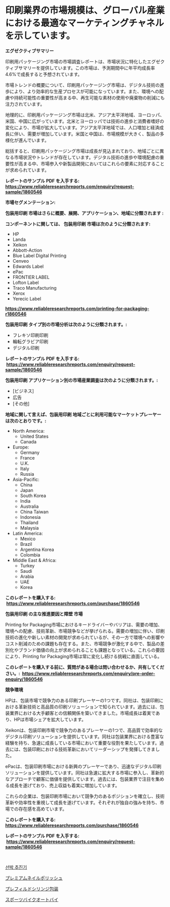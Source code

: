 <p><h1>印刷業界の市場規模は、グローバル産業における最適なマーケティングチャネルを示しています。</h1></p><p><strong>エグゼクティブサマリー</strong></p>
<p><p>印刷用パッケージング市場の市場調査レポートは、市場状況に特化したエグゼクティブサマリーを提供しています。この市場は、予測期間中に年平均成長率4.6%で成長すると予想されています。</p><p>市場トレンドの概要について、印刷用パッケージング市場は、デジタル技術の進歩により、より効率的な生産プロセスが可能になっています。また、環境への配慮や持続可能性の重要性が高まる中、再生可能な素材の使用や廃棄物の削減にも注力されています。</p><p>地理的に、印刷用パッケージング市場は北米、アジア太平洋地域、ヨーロッパ、米国、中国に広がっています。北米とヨーロッパでは技術の進歩と消費者嗜好の変化により、市場が拡大しています。アジア太平洋地域では、人口増加と経済成長に伴い、需要が増加しています。米国と中国は、市場規模が大きく、製品の多様化が進んでいます。</p><p>総括すると、印刷用パッケージング市場は成長が見込まれており、地域ごとに異なる市場状況やトレンドが存在しています。デジタル技術の進歩や環境配慮の重要性が高まる中、市場参入や新製品開発においてはこれらの要素に対応することが求められています。</p></p>
<p><strong>レポートのサンプル PDF を入手する: <a href="https://www.reliableresearchreports.com/enquiry/request-sample/1860546">https://www.reliableresearchreports.com/enquiry/request-sample/1860546</a></strong></p>
<p><strong>市場セグメンテーション:</strong></p>
<p><strong> 包装用印刷 市場はさらに概要、展開、アプリケーション、地域に分類されます :</strong></p>
<p><strong>コンポーネントに関しては、 包装用印刷 市場は次のように分類されます: &nbsp;</strong></p>
<p><ul><li>HP</li><li>Landa</li><li>Xeikon</li><li>Abbott-Action</li><li>Blue Label Digital Printing</li><li>Cenveo</li><li>Edwards Label</li><li>ePac</li><li>FRONTIER LABEL</li><li>Lofton Label</li><li>Traco Manufacturing</li><li>Xerox</li><li>Yerecic Label</li></ul></p>
<p><strong><a href="https://www.reliableresearchreports.com/printing-for-packaging-r1860546">https://www.reliableresearchreports.com/printing-for-packaging-r1860546</a></strong></p>
<p><strong> 包装用印刷 タイプ別の市場分析は次のように分類されます。:</strong></p>
<p><ul><li>フレキソ印刷印刷</li><li>輪転グラビア印刷</li><li>デジタル印刷</li></ul></p>
<p><strong>レポートのサンプル PDF を入手する: &nbsp;<a href="https://www.reliableresearchreports.com/enquiry/request-sample/1860546">https://www.reliableresearchreports.com/enquiry/request-sample/1860546</a></strong></p>
<p><strong> 包装用印刷 アプリケーション別の市場産業調査は次のように分類されます。:</strong></p>
<p><ul><li>[ビジネス]</li><li>広告</li><li>[その他]</li></ul></p>
<p><strong>地域に関して言えば、包装用印刷 地域ごとに利用可能なマーケットプレーヤーは次のとおりです。:</strong></p>
<p><ul>
    <li>
        North America:
        <ul>
            <li>United States</li>
            <li>Canada</li>
        </ul>
    </li>
    <li>
        Europe:
        <ul>
            <li>Germany</li>
            <li>France</li>
            <li>U.K.</li>
            <li>Italy</li>
            <li>Russia</li>
        </ul>
    </li>
    <li>
        Asia-Pacific:
        <ul>
            <li>China</li>
            <li>Japan</li>
            <li>South Korea</li>
            <li>India</li>
            <li>Australia</li>
            <li>China Taiwan</li>
            <li>Indonesia</li>
            <li>Thailand</li>
            <li>Malaysia</li>
        </ul>
    </li>
    <li>
        Latin America:
        <ul>
            <li>Mexico</li>
            <li>Brazil</li>
            <li>Argentina Korea</li>
            <li>Colombia</li>
        </ul>
    </li>
    <li>
        Middle East & Africa:
        <ul>
            <li>Turkey</li>
            <li>Saudi</li>
            <li>Arabia</li>
            <li>UAE</li>
            <li>Korea</li>
        </ul>
    </li>
    </ul></p>
<p><strong>このレポートを購入する: &nbsp;<a href="https://www.reliableresearchreports.com/purchase/1860546">https://www.reliableresearchreports.com/purchase/1860546</a></strong></p>
<p><strong>包装用印刷 の主な推進要因と障壁 市場</strong></p>
<p><p>Printing for Packaging市場におけるキードライバーやバリアは、需要の増加、環境への配慮、技術革新、市場競争などが挙げられる。需要の増加に伴い、印刷技術の進化や新しい素材の開発が求められているが、その一方で環境への影響やコスト削減のための課題も存在する。また、市場競争が激化する中で、製品の差別化やブランド価値の向上が求められることも課題となっている。これらの要因により、Printing for Packaging市場は常に変化し続ける挑戦に直面している。</p></p>
<p><strong>このレポートを購入する前に、質問がある場合は問い合わせるか、共有してください。:&nbsp; <a href="https://www.reliableresearchreports.com/enquiry/pre-order-enquiry/1860546">https://www.reliableresearchreports.com/enquiry/pre-order-enquiry/1860546</a></strong></p>
<p><strong>競争環境</strong></p>
<p><p>HPは、包装市場で競争力のある印刷プレーヤーの1つです。同社は、包装印刷における革新技術と高品質の印刷ソリューションで知られています。過去には、包装業界における大手顧客との信頼関係を築いてきました。市場成長は着実であり、HPは市場シェアを拡大しています。</p><p>Xeikonは、包装印刷市場で競争力のあるプレーヤーの1つで、高品質で効率的なデジタル印刷ソリューションを提供しています。同社は包装業界における豊富な経験を持ち、急速に成長している市場において重要な役割を果たしています。過去には、包装印刷における技術革新においてリーダーシップを発揮してきました。</p><p>ePacは、包装印刷市場における新興のプレーヤーであり、迅速なデジタル印刷ソリューションを提供しています。同社は急速に拡大する市場に参入し、革新的なアプローチで顧客に価値を提供しています。過去には、包装業界で注目を集める成長を遂げており、売上収益も着実に増加しています。</p><p>これらの企業は、包装印刷市場において競争力のあるポジションを確立し、技術革新や効率性を重視して成長を遂げています。それぞれが独自の強みを持ち、市場での存在感を高めています。</p></p>
<p><strong>このレポートを購入する: &nbsp; <a href="https://www.reliableresearchreports.com/purchase/1860546">https://www.reliableresearchreports.com/purchase/1860546</a></strong></p>
<p><strong>レポートのサンプル PDF を入手する: &nbsp;<a href="https://www.reliableresearchreports.com/enquiry/request-sample/1860546">https://www.reliableresearchreports.com/enquiry/request-sample/1860546</a></strong><strong></strong></p>
<p>&nbsp;</p>
<p><p><a href="https://medium.com/@carmellalang1/%EC%84%A0%EB%B0%95-%EC%8A%A4%EB%9F%AC%EC%8A%A4%ED%84%B0-%EC%8B%9C%EC%9E%A5-2031%EB%85%84%EA%B9%8C%EC%A7%80%EC%9D%98-%ED%8A%B8%EB%A0%8C%EB%93%9C-%EC%98%88%EC%B8%A1-%EB%B0%8F-%EA%B2%BD%EC%9F%81-%EB%B6%84%EC%84%9D-3175d29d26b0">선박 추진기</a></p><p><a href="https://github.com/schmahlson/Market-Research-Report-List-1/blob/main/397259069043.md">プレミアムネイルポリッシュ</a></p><p><a href="https://github.com/roulaayoub-saad/Market-Research-Report-List-1/blob/main/832422969042.md">プレフィルドシリンジ包装</a></p><p><a href="https://medium.com/@reyeshowell655/%E3%82%B9%E3%83%9D%E3%83%BC%E3%83%84%E3%83%90%E3%82%A4%E3%82%AF%E3%81%AE%E3%82%AA%E3%83%BC%E3%83%88%E3%83%90%E3%82%A4%E5%B8%82%E5%A0%B4%E8%A6%8F%E6%A8%A1%E3%81%AF-%E3%82%B0%E3%83%AD%E3%83%BC%E3%83%90%E3%83%AB%E7%94%A3%E6%A5%AD%E3%81%AB%E3%81%8A%E3%81%91%E3%82%8B%E6%9C%80%E9%81%A9%E3%81%AA%E3%83%9E%E3%83%BC%E3%82%B1%E3%83%86%E3%82%A3%E3%83%B3%E3%82%B0%E3%83%81%E3%83%A3%E3%83%B3%E3%83%8D%E3%83%AB%E3%82%92%E6%98%8E%E3%82%89%E3%81%8B%E3%81%AB%E3%81%99%E3%82%8B-ba1243d1b96c">スポーツバイクオートバイ</a></p></p>